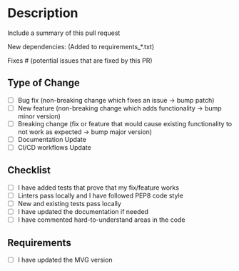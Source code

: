 # Description

Include a summary of this pull request

New dependencies: (Added to requirements_*.txt)

Fixes # (potential issues that are fixed by this PR)

## Type of Change

- [ ] Bug fix (non-breaking change which fixes an issue -> bump patch)
- [ ] New feature (non-breaking change which adds functionality -> bump minor version)
- [ ] Breaking change (fix or feature that would cause existing functionality to not work as expected -> bump major version)
- [ ] Documentation Update
- [ ] CI/CD workflows Update

## Checklist

- [ ] I have added tests that prove that my fix/feature works
- [ ] Linters pass locally and I have followed PEP8 code style
- [ ] New and existing tests pass locally
- [ ] I have updated the documentation if needed
- [ ] I have commented hard-to-understand areas in the code

## Requirements

- [ ] I have updated the MVG version
